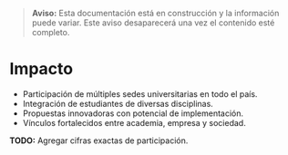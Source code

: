 > **Aviso:** Esta documentación está en construcción y la información puede variar. Este aviso desaparecerá una vez el contenido esté completo.

# Impacto

- Participación de múltiples sedes universitarias en todo el país.
- Integración de estudiantes de diversas disciplinas.
- Propuestas innovadoras con potencial de implementación.
- Vínculos fortalecidos entre academia, empresa y sociedad.

**TODO:** Agregar cifras exactas de participación.
